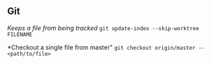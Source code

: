 ## Git

*Keeps a file from being tracked*
`git update-index --skip-worktree FILENAME`

*Checkout a single file from master"
`git checkout origin/master -- <path/to/file>`